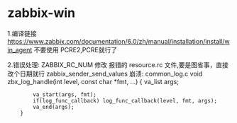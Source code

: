 # zabbix-win
1.编译链接
  https://www.zabbix.com/documentation/6.0/zh/manual/installation/install/win_agent 不要使用 PCRE2,PCRE就行了
  
2.错误处理:
   ZABBIX_RC_NUM 
       修改 报错的 resource.rc 文件,要是图省事，直接改个日期就行
   zabbix_sender_send_values 崩溃:
       common_log.c
       void	zbx_log_handle(int level, const char *fmt, ...)
       {
        	va_list args;
        
        	va_start(args, fmt);
        	if(log_func_callback) log_func_callback(level, fmt, args);
        	va_end(args);
        }
      
